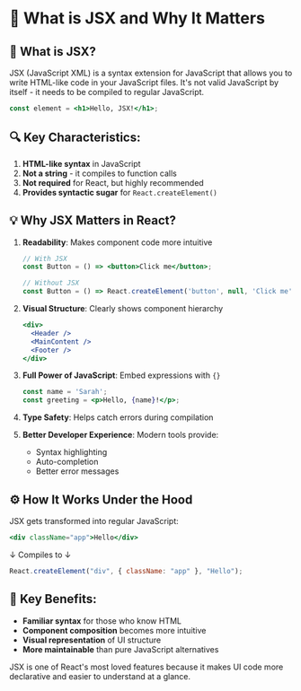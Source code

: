 # 📝 What is JSX and Why It Matters

## 🧩 What is JSX?

JSX (JavaScript XML) is a syntax extension for JavaScript that allows you to write HTML-like code in your JavaScript files. It's not valid JavaScript by itself - it needs to be compiled to regular JavaScript.

```jsx
const element = <h1>Hello, JSX!</h1>;
```

## 🔍 Key Characteristics:

1. **HTML-like syntax** in JavaScript
2. **Not a string** - it compiles to function calls
3. **Not required** for React, but highly recommended
4. **Provides syntactic sugar** for `React.createElement()`

## 💡 Why JSX Matters in React?

1. **Readability**: Makes component code more intuitive
   ```jsx
   // With JSX
   const Button = () => <button>Click me</button>;
   
   // Without JSX
   const Button = () => React.createElement('button', null, 'Click me');
   ```

2. **Visual Structure**: Clearly shows component hierarchy
   ```jsx
   <div>
     <Header />
     <MainContent />
     <Footer />
   </div>
   ```

3. **Full Power of JavaScript**: Embed expressions with `{}`
   ```jsx
   const name = 'Sarah';
   const greeting = <p>Hello, {name}!</p>;
   ```

4. **Type Safety**: Helps catch errors during compilation
5. **Better Developer Experience**: Modern tools provide:
   - Syntax highlighting
   - Auto-completion
   - Better error messages

## ⚙️ How It Works Under the Hood

JSX gets transformed into regular JavaScript:
```jsx
<div className="app">Hello</div>
```
↓ Compiles to ↓
```js
React.createElement("div", { className: "app" }, "Hello");
```

## 🌟 Key Benefits:

- **Familiar syntax** for those who know HTML
- **Component composition** becomes more intuitive
- **Visual representation** of UI structure
- **More maintainable** than pure JavaScript alternatives

JSX is one of React's most loved features because it makes UI code more declarative and easier to understand at a glance.
